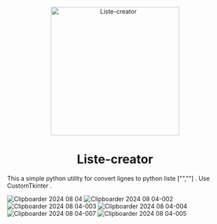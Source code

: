 <p align="center">
  <img alt="Liste-creator" src="https://github.com/user-attachments/assets/826a9ac5-4f03-4802-93ee-a29949096986" width="300px" />
  <h1 align="center">Liste-creator</h1>
</p>

This a simple python utility for convert lignes to python liste ["",""] . Use CustomTkinter . 

![Clipboarder 2024 08 04](https://github.com/user-attachments/assets/140717b4-0169-4daa-a9dd-00e21f876967)
![Clipboarder 2024 08 04-002](https://github.com/user-attachments/assets/b48242e9-6131-43a8-b9b1-2f88165e45b5)
![Clipboarder 2024 08 04-003](https://github.com/user-attachments/assets/44188724-00e9-49ce-9928-ff8fa64657c4)
![Clipboarder 2024 08 04-004](https://github.com/user-attachments/assets/47724d96-e7f0-4e88-adef-9f88d534b83d)
![Clipboarder 2024 08 04-007](https://github.com/user-attachments/assets/906d7b03-e2a2-49f5-a1c9-ab3ba0a81bbb)
![Clipboarder 2024 08 04-005](https://github.com/user-attachments/assets/45019dfd-c275-46fa-9f20-7fe5395b15d0)
